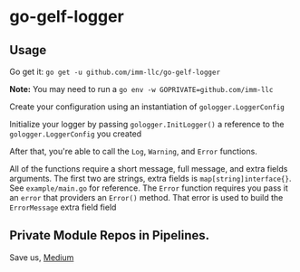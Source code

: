 # go-gelf-logger

## Usage

Go get it: 
`go get -u github.com/imm-llc/go-gelf-logger`

**Note:** You may need to run a `go env -w GOPRIVATE=github.com/imm-llc`

Create your configuration using an instantiation of `gologger.LoggerConfig`

Initialize your logger by passing `gologger.InitLogger()` a reference to the `gologger.LoggerConfig` you created

After that, you're able to call the `Log`, `Warning`, and `Error` functions.

All of the functions require a short message, full message, and extra fields arguments. The first two are strings, extra fields is `map[string]interface{}`. See `example/main.go` for reference. The `Error` function requires you pass it an `error` that providers an `Error()` method. That error is used to build the `ErrorMessage` extra field field

## Private Module Repos in Pipelines.

Save us, [Medium](https://medium.com/cloud-native-the-gathering/go-modules-with-private-git-repositories-dfe795068db4)